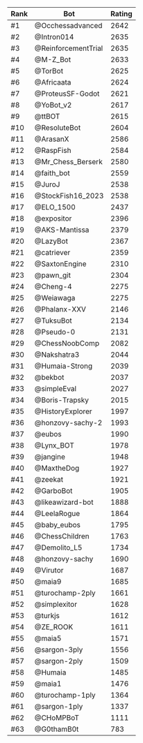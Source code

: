Rank|Bot|Rating
---|---|---
#1|@Occhessadvanced|2642
#2|@Intron014|2635
#3|@ReinforcementTrial|2635
#4|@M-Z_Bot|2633
#5|@TorBot|2625
#6|@Africaata|2624
#7|@ProteusSF-Godot|2621
#8|@YoBot_v2|2617
#9|@ttBOT|2615
#10|@ResoluteBot|2604
#11|@ArasanX|2586
#12|@RaspFish|2584
#13|@Mr_Chess_Berserk|2580
#14|@faith_bot|2559
#15|@JuroJ|2538
#16|@StockFish16_2023|2538
#17|@ELO_1500|2437
#18|@expositor|2396
#19|@AKS-Mantissa|2379
#20|@LazyBot|2367
#21|@catriever|2359
#22|@SaxtonEngine|2310
#23|@pawn_git|2304
#24|@Cheng-4|2275
#25|@Weiawaga|2275
#26|@Phalanx-XXV|2146
#27|@TuksuBot|2134
#28|@Pseudo-0|2131
#29|@ChessNoobComp|2082
#30|@Nakshatra3|2044
#31|@Humaia-Strong|2039
#32|@bekbot|2037
#33|@simpleEval|2027
#34|@Boris-Trapsky|2015
#35|@HistoryExplorer|1997
#36|@honzovy-sachy-2|1993
#37|@eubos|1990
#38|@Lynx_BOT|1978
#39|@jangine|1948
#40|@MaxtheDog|1927
#41|@zeekat|1921
#42|@GarboBot|1905
#43|@likeawizard-bot|1888
#44|@LeelaRogue|1864
#45|@baby_eubos|1795
#46|@ChessChildren|1763
#47|@Demolito_L5|1734
#48|@honzovy-sachy|1690
#49|@Virutor|1687
#50|@maia9|1685
#51|@turochamp-2ply|1661
#52|@simplexitor|1628
#53|@turkjs|1612
#54|@ZE_ROOK|1611
#55|@maia5|1571
#56|@sargon-3ply|1556
#57|@sargon-2ply|1509
#58|@Humaia|1485
#59|@maia1|1476
#60|@turochamp-1ply|1364
#61|@sargon-1ply|1337
#62|@CHoMPBoT|1111
#63|@G0thamB0t|783
